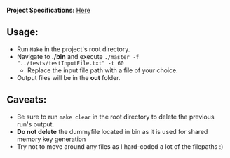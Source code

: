 **Project Specifications:** [Here](Proj2_Specs.md)



## Usage:
* Run `Make` in the project's root directory.
* Navigate to **./bin** and execute `./master -f "../tests/testInputFile.txt" -t 60`
  * Replace the input file path with a file of your choice.
* Output files will be in the **out** folder.

## Caveats:
* Be sure to run `make clear` in the root directory to delete the previous run's output.
* **Do not delete** the dummyfile located in bin as it is used for shared memory key generation
* Try not to move around any files as I hard-coded a lot of the filepaths :)
